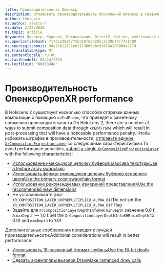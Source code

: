 ```yaml
---
title: Производительность Опенкср
description: Отлаживать производительность приложений Опенкср в графическом процессоре.
author: thetuvix
ms.author: alexturn
ms.date: 2/28/2020
ms.topic: article
keywords: Опенкср, Кхронос, Басикксрапп, DirectX, Native, собственное приложение, настраиваемое ядро, по промежуточного слоя, производительность, оптимизация, отладка GPU, Рендердок, PIX
ms.openlocfilehash: 717dc2d534773bd28f5ad2d5c3720bf4177a1480
ms.sourcegitcommit: 9de2cb11321e6517db69e8c93459a205900a2174
ms.translationtype: MT
ms.contentlocale: ru-RU
ms.lasthandoff: 03/24/2020
ms.locfileid: "80163348"
---
```

# <a name="openxr-performance"></a><span data-ttu-id="c9c2a-104">Производительность Опенкср</span><span class="sxs-lookup"><span data-stu-id="c9c2a-104">OpenXR performance</span></span>

<span data-ttu-id="c9c2a-105">В HoloLens 2 существует несколько способов отправки данных композиции с помощью `xrEndFrame`, что приведет к заметному снижению производительности.</span><span class="sxs-lookup"><span data-stu-id="c9c2a-105">On HoloLens 2, there are a number of ways to submit composition data through `xrEndFrame` which will result in post-processing that will have a noticeable performance penalty.</span></span>
<span data-ttu-id="c9c2a-106">Чтобы избежать штрафов в производительности, [отправьте единое `XrCompositionProjectionLayer`](openxr-best-practices.md#use-a-single-projection-layer) со следующими характеристиками:</span><span class="sxs-lookup"><span data-stu-id="c9c2a-106">To avoid performance penalities, [submit a single `XrCompositionProjectionLayer`](openxr-best-practices.md#use-a-single-projection-layer) with the following characteristics:</span></span>
* [<span data-ttu-id="c9c2a-107">Использование имеющуюся цепочку буферов массива текстуры</span><span class="sxs-lookup"><span data-stu-id="c9c2a-107">Use a texture array swapchain</span></span>](openxr-best-practices.md#render-with-texture-array-and-vprt)
* [<span data-ttu-id="c9c2a-108">Использовать формат имеющуюся цепочку буферов основного цвета</span><span class="sxs-lookup"><span data-stu-id="c9c2a-108">Use the primary color swapchain format</span></span>](openxr-best-practices.md#select-a-swapchain-format)
* [<span data-ttu-id="c9c2a-109">Использование рекомендуемых измерений представления</span><span class="sxs-lookup"><span data-stu-id="c9c2a-109">Use the recommended view dimensions</span></span>](openxr-best-practices.md#render-with-recommended-rendering-parameters-and-frame-timing)
* <span data-ttu-id="c9c2a-110">Не устанавливайте флаг `XR_COMPOSITION_LAYER_UNPREMULTIPLIED_ALPHA_BIT`</span><span class="sxs-lookup"><span data-stu-id="c9c2a-110">Do not set the `XR_COMPOSITION_LAYER_UNPREMULTIPLIED_ALPHA_BIT` flag</span></span>
* <span data-ttu-id="c9c2a-111">Задайте для `XrCompositionLayerDepthInfoKHR` `minDepth` значение 0,0 f, а `maxDepth` — 1,0 f.</span><span class="sxs-lookup"><span data-stu-id="c9c2a-111">Set the `XrCompositionLayerDepthInfoKHR` `minDepth` to 0.0f and `maxDepth` to 1.0f</span></span>

<span data-ttu-id="c9c2a-112">Дополнительные соображения приводят к лучшей производительности:</span><span class="sxs-lookup"><span data-stu-id="c9c2a-112">Additional considerations will result in better performance:</span></span>
* [<span data-ttu-id="c9c2a-113">Использовать 16-разрядный формат глубины</span><span class="sxs-lookup"><span data-stu-id="c9c2a-113">Use the 16-bit depth format</span></span>](openxr-best-practices.md#choose-a-reasonable-depth-range)
* [<span data-ttu-id="c9c2a-114">Сделать экземпляры вызовов Draw</span><span class="sxs-lookup"><span data-stu-id="c9c2a-114">Make instanced draw calls</span></span>](openxr-best-practices.md#render-with-texture-array-and-vprt)
